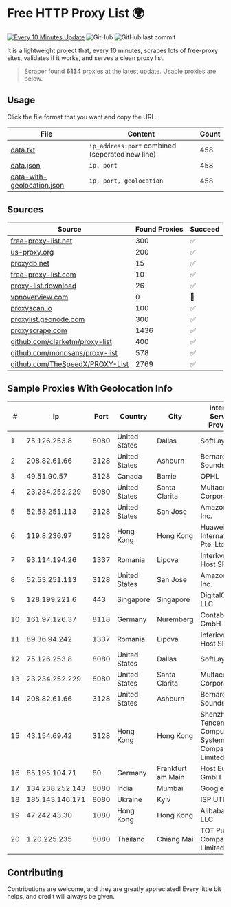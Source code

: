 
# Free HTTP Proxy List 🌍

[![Every 10 Minutes Update](https://github.com/mertguvencli/http-proxy-list/actions/workflows/main.yml/badge.svg?branch=main)](https://github.com/mertguvencli/http-proxy-list/actions/workflows/main.yml)
![GitHub](https://img.shields.io/github/license/mertguvencli/http-proxy-list)
![GitHub last commit](https://img.shields.io/github/last-commit/mertguvencli/http-proxy-list)

It is a lightweight project that, every 10 minutes, scrapes lots of free-proxy sites, validates if it works, and serves a clean proxy list.


> Scraper found **6134** proxies at the latest update. Usable proxies are below.

## Usage

Click the file format that you want and copy the URL.


|File|Content|Count|
|----|-------|-----|
|[data.txt](https://raw.githubusercontent.com/mertguvencli/http-proxy-list/main/proxy-list/data.txt)|`ip_address:port` combined (seperated new line)|458|
|[data.json](https://raw.githubusercontent.com/mertguvencli/http-proxy-list/main/proxy-list/data.json)|`ip, port`|458|
|[data-with-geolocation.json](https://raw.githubusercontent.com/mertguvencli/http-proxy-list/main/proxy-list/data-with-geolocation.json)|`ip, port, geolocation`|458|

## Sources

|Source|Found Proxies|Succeed|
|------|-------------|-------|
|[free-proxy-list.net](https://free-proxy-list.net)|300|✅|
|[us-proxy.org](https://www.us-proxy.org)|200|✅|
|[proxydb.net](http://proxydb.net)|15|✅|
|[free-proxy-list.com](https://free-proxy-list.com/?page=&port=&type%5B%5D=http&type%5B%5D=https&up_time=0&search=Search)|10|✅|
|[proxy-list.download](https://www.proxy-list.download/HTTP)|26|✅|
|[vpnoverview.com](https://vpnoverview.com/privacy/anonymous-browsing/free-proxy-servers)|0|🚫|
|[proxyscan.io](https://www.proxyscan.io)|100|✅|
|[proxylist.geonode.com](https://proxylist.geonode.com/api/proxy-list?limit=300&page=1&sort_by=lastChecked&sort_type=desc&protocols=http,https)|300|✅|
|[proxyscrape.com](https://api.proxyscrape.com/v2/?request=displayproxies&protocol=http&timeout=10000&country=all&ssl=all&anonymity=all)|1436|✅|
|[github.com/clarketm/proxy-list](https://raw.githubusercontent.com/clarketm/proxy-list/master/proxy-list-raw.txt)|400|✅|
|[github.com/monosans/proxy-list](https://raw.githubusercontent.com/monosans/proxy-list/main/proxies/http.txt)|578|✅|
|[github.com/TheSpeedX/PROXY-List](https://raw.githubusercontent.com/TheSpeedX/PROXY-List/master/http.txt)|2769|✅|


## Sample Proxies With Geolocation Info

|#|Ip|Port|Country|City|Internet Service Provider|
|-|--|----|-------|----|-------------------------|
|1|75.126.253.8|8080|United States|Dallas|SoftLayer|
|2|208.82.61.66|3128|United States|Ashburn|Bernardi Sounds|
|3|49.51.90.57|3128|Canada|Barrie|OPHL|
|4|23.234.252.229|8080|United States|Santa Clarita|Multacom Corporation|
|5|52.53.251.113|3128|United States|San Jose|Amazon.com, Inc.|
|6|119.8.236.97|3128|Hong Kong|Hong Kong|Huawei International Pte. Ltd.|
|7|93.114.194.26|1337|Romania|Lipova|Interkvm Host SRL|
|8|52.53.251.113|3128|United States|San Jose|Amazon.com, Inc.|
|9|128.199.221.6|443|Singapore|Singapore|DigitalOcean, LLC|
|10|161.97.126.37|8118|Germany|Nuremberg|Contabo GmbH|
|11|89.36.94.242|1337|Romania|Lipova|Interkvm Host SRL|
|12|75.126.253.8|8080|United States|Dallas|SoftLayer|
|13|23.234.252.229|8080|United States|Santa Clarita|Multacom Corporation|
|14|208.82.61.66|3128|United States|Ashburn|Bernardi Sounds|
|15|43.154.69.42|3128|Hong Kong|Hong Kong|Shenzhen Tencent Computer Systems Company Limited|
|16|85.195.104.71|80|Germany|Frankfurt am Main|Host Europe GmbH|
|17|134.238.252.143|8080|India|Mumbai|Google LLC|
|18|185.143.146.171|8080|Ukraine|Kyiv|ISP UTELS|
|19|47.242.43.30|1080|Hong Kong|Hong Kong|Alibaba.com LLC|
|20|1.20.225.235|8080|Thailand|Chiang Mai|TOT Public Company Limited|



## Contributing

Contributions are welcome, and they are greatly appreciated! Every
little bit helps, and credit will always be given.

